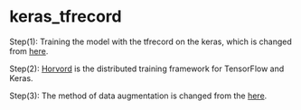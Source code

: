 # keras_tfrecord
Step(1): Training the model with the tfrecord on the keras, which is changed from [here](https://github.com/keras-team/keras/blob/master/examples/mnist_tfrecord.py).

Step(2): [Horvord](https://github.com/uber/horovod) is the distributed training framework for TensorFlow and Keras.

Step(3): The method of data augmentation  is changed from the [here](https://github.com/tensorflow/models/blob/master/tutorials/image/cifar10/cifar10_input.py).
